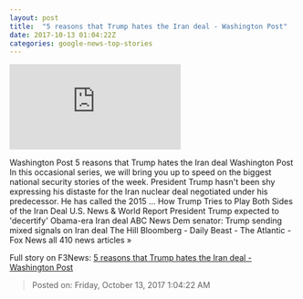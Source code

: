 ```yaml
---
layout: post
title:  "5 reasons that Trump hates the Iran deal - Washington Post"
date: 2017-10-13 01:04:22Z
categories: google-news-top-stories
---
```


![5 reasons that Trump hates the Iran deal - Washington Post](https://img.washingtonpost.com/pbox.php?url=http://img.washingtonpost.com/blogs/worldviews/files/2017/10/849534086.jpg&w=1484&op=resize&opt=1&filter=antialias&t=20170517)

Washington Post 5 reasons that Trump hates the Iran deal Washington Post In this occasional series, we will bring you up to speed on the biggest national security stories of the week. President Trump hasn't been shy expressing his distaste for the Iran nuclear deal negotiated under his predecessor. He has called the 2015 ... How Trump Tries to Play Both Sides of the Iran Deal U.S. News & World Report President Trump expected to 'decertify' Obama-era Iran deal ABC News Dem senator: Trump sending mixed signals on Iran deal The Hill Bloomberg - Daily Beast - The Atlantic - Fox News all 410 news articles »


Full story on F3News: [5 reasons that Trump hates the Iran deal - Washington Post](http://www.f3nws.com/n/QtcgeE)

> Posted on: Friday, October 13, 2017 1:04:22 AM
